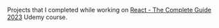 Projects that I completed while working on [React - The Complete Guide 2023](https://www.udemy.com/course/react-the-complete-guide-incl-redux/) Udemy course. 

